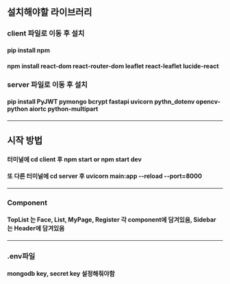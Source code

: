 ## 설치해야할 라이브러리

### client 파일로 이동 후 설치

#### pip install npm

#### npm install react-dom react-router-dom leaflet react-leaflet lucide-react

### server 파일로 이동 후 설치

#### pip install PyJWT pymongo bcrypt fastapi uvicorn pythn_dotenv opencv-python aiortc python-multipart

<hr>

## 시작 방법

#### 터미널에 cd client 후 npm start or npm start dev

#### 또 다른 터미널에 cd server 후 uvicorn main:app --reload --port=8000

<hr>

### Component

#### TopList 는 Face, List, MyPage, Register 각 component에 담겨있음, Sidebar 는 Header에 담겨있음

<hr>

### .env파일

#### mongodb key, secret key 설정해줘야함
